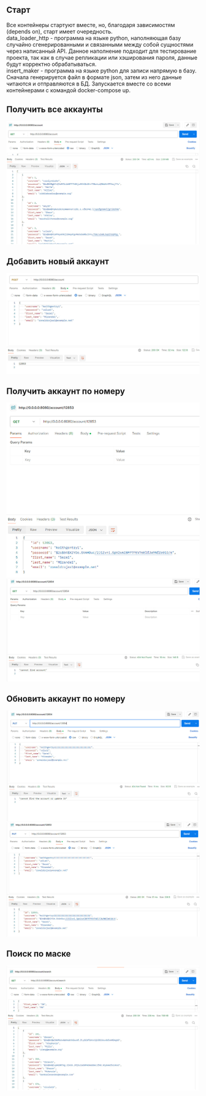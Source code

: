 ## Старт
Все контейнеры стартуют вместе, но, благодаря зависимостям (depends on), старт имеет очередность.   
data_loader_http - программа на языке python, наполняющая базу случайно сгенерированными и связанными между собой сущностями через написанный API. Данное наполнение подходит для тестирование проекта, так как в случае репликации или хэширования пароля, данные будут корректно обрабатываться.  
insert_maker - программа на языке python для записи напрямую в базу. Сначала генерируется файл в формате json, затем из него данные читаются и отправляются в БД. Запускается вместе со всеми контейнерами с командой docker-compose up.


## Получить все аккаунты
![Get all accounts](https://github.com/Brinckley/SystemArchitecture_2024/blob/main/Lab_2_Stateful_service_for_RDBMS/imgs/il1.jpg)
## Добавить новый аккаунт
![Add accounts](https://github.com/Brinckley/SystemArchitecture_2024/blob/main/Lab_2_Stateful_service_for_RDBMS/imgs/il2.jpg)
## Получить аккаунт по номеру
![Get account](https://github.com/Brinckley/SystemArchitecture_2024/blob/main/Lab_2_Stateful_service_for_RDBMS/imgs/il3.jpg)
![No account](https://github.com/Brinckley/SystemArchitecture_2024/blob/main/Lab_2_Stateful_service_for_RDBMS/imgs/il4.jpg)
## Обновить аккаунт по номеру
![Get account](https://github.com/Brinckley/SystemArchitecture_2024/blob/main/Lab_2_Stateful_service_for_RDBMS/imgs/il5.jpg)
![No account](https://github.com/Brinckley/SystemArchitecture_2024/blob/main/Lab_2_Stateful_service_for_RDBMS/imgs/il6.jpg)
## Поиск по маске
![Mask search](https://github.com/Brinckley/SystemArchitecture_2024/blob/main/Lab_2_Stateful_service_for_RDBMS/imgs/il7.jpg)
